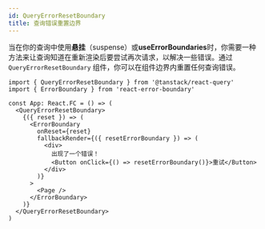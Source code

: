 ```yaml
---
id: QueryErrorResetBoundary
title: 查询错误重置边界
---
```


当在你的查询中使用**悬挂**（suspense）或**useErrorBoundaries**时，你需要一种方法来让查询知道在重新渲染后要尝试再次请求，以解决一些错误。通过 `QueryErrorResetBoundary` 组件，你可以在组件边界内重置任何查询错误。

```tsx
import { QueryErrorResetBoundary } from '@tanstack/react-query'
import { ErrorBoundary } from 'react-error-boundary'

const App: React.FC = () => (
  <QueryErrorResetBoundary>
    {({ reset }) => (
      <ErrorBoundary
        onReset={reset}
        fallbackRender={({ resetErrorBoundary }) => (
          <div>
            出现了一个错误！
            <Button onClick={() => resetErrorBoundary()}>重试</Button>
          </div>
        )}
      >
        <Page />
      </ErrorBoundary>
    )}
  </QueryErrorResetBoundary>
)
```
